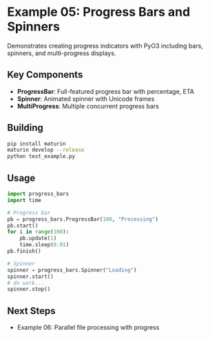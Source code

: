 # Example 05: Progress Bars and Spinners

Demonstrates creating progress indicators with PyO3 including bars, spinners, and multi-progress displays.

## Key Components

- **ProgressBar**: Full-featured progress bar with percentage, ETA
- **Spinner**: Animated spinner with Unicode frames
- **MultiProgress**: Multiple concurrent progress bars

## Building

```bash
pip install maturin
maturin develop --release
python test_example.py
```

## Usage

```python
import progress_bars
import time

# Progress bar
pb = progress_bars.ProgressBar(100, "Processing")
pb.start()
for i in range(100):
    pb.update(1)
    time.sleep(0.01)
pb.finish()

# Spinner
spinner = progress_bars.Spinner("Loading")
spinner.start()
# do work...
spinner.stop()
```

## Next Steps

- Example 06: Parallel file processing with progress

